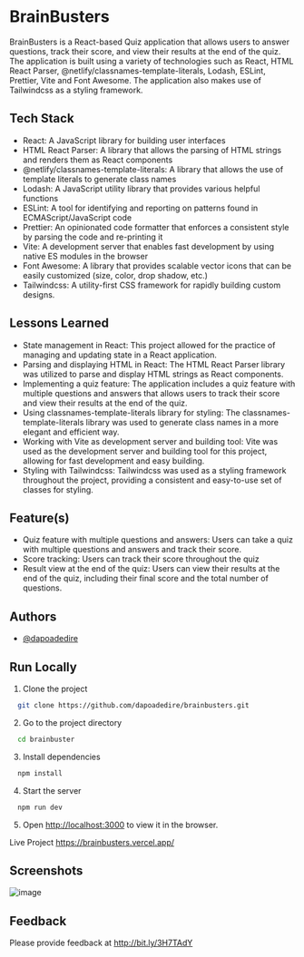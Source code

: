 # BrainBusters

BrainBusters is a React-based Quiz application that allows users to answer questions, track their score, and view their results at the end of the quiz. The application is built using a variety of technologies such as React, HTML React Parser, @netlify/classnames-template-literals, Lodash, ESLint, Prettier, Vite and Font Awesome. The application also makes use of Tailwindcss as a styling framework.

## Tech Stack

- React: A JavaScript library for building user interfaces
- HTML React Parser: A library that allows the parsing of HTML strings and renders them as React components
- @netlify/classnames-template-literals: A library that allows the use of template literals to generate class names
- Lodash: A JavaScript utility library that provides various helpful functions
- ESLint: A tool for identifying and reporting on patterns found in ECMAScript/JavaScript code
- Prettier: An opinionated code formatter that enforces a consistent style by parsing the code and re-printing it
- Vite: A development server that enables fast development by using native ES modules in the browser
- Font Awesome: A library that provides scalable vector icons that can be easily customized (size, color, drop shadow, etc.)
- Tailwindcss: A utility-first CSS framework for rapidly building custom designs.

## Lessons Learned

- State management in React: This project allowed for the practice of managing and updating state in a React application.
- Parsing and displaying HTML in React: The HTML React Parser library was utilized to parse and display HTML strings as React components.
- Implementing a quiz feature: The application includes a quiz feature with multiple questions and answers that allows users to track their score and view their results at the end of the quiz.
- Using classnames-template-literals library for styling: The classnames-template-literals library was used to generate class names in a more elegant and efficient way.
- Working with Vite as development server and building tool: Vite was used as the development server and building tool for this project, allowing for fast development and easy building.
- Styling with Tailwindcss: Tailwindcss was used as a styling framework throughout the project, providing a consistent and easy-to-use set of classes for styling.

## Feature(s)

- Quiz feature with multiple questions and answers: Users can take a quiz with multiple questions and answers and track their score.
- Score tracking: Users can track their score throughout the quiz
- Result view at the end of the quiz: Users can view their results at the end of the quiz, including their final score and the total number of questions.

## Authors

- [@dapoadedire](https://www.github.com/dapoadedire)

## Run Locally

1. Clone the project

```bash
  git clone https://github.com/dapoadedire/brainbusters.git
```

2. Go to the project directory

```bash
  cd brainbuster
```

3. Install dependencies

```bash
  npm install
```

4. Start the server

```bash
  npm run dev
```

5. Open <http://localhost:3000> to view it in the browser.

Live Project
<https://brainbusters.vercel.app/>

## Screenshots

![image](https://user-images.githubusercontent.com/95668340/212994704-95dd2d0e-089c-4541-873c-49252e79855f.png)

## Feedback

Please provide feedback at <http://bit.ly/3H7TAdY>
